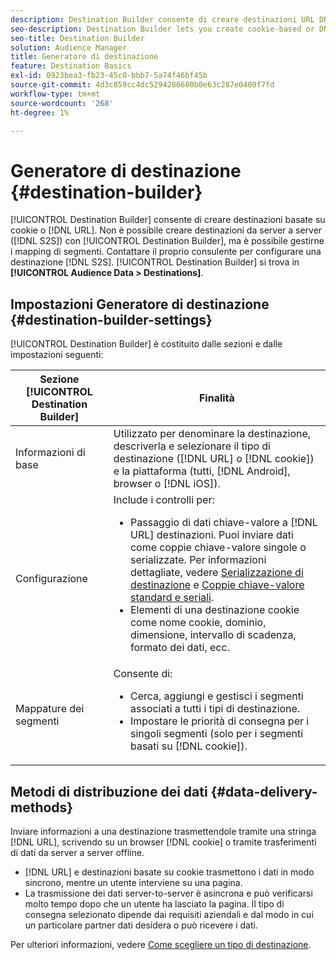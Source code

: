 ```yaml
---
description: Destination Builder consente di creare destinazioni URL DNL o basate su cookie. Non è possibile creare destinazioni da server a server (S2S) con Generatore di destinazioni, ma è possibile gestirne le mappature dei segmenti. Contatta il tuo consulente per configurare una destinazione S2S. Destination Builder (Generatore di destinazioni) si trova in Audience Data > Destinations (Dati pubblico > Destinazioni).
seo-description: Destination Builder lets you create cookie-based or DNL URL destinations. You cannot create server-to-server (S2S) destinations with Destination Builder, but you can manage their segment mappings. Contact your consultant to set up a S2S destination. Destination Builder is located in Audience Data > Destinations.
seo-title: Destination Builder
solution: Audience Manager
title: Generatore di destinazione
feature: Destination Basics
exl-id: 0923bea3-fb23-45c0-bbb7-5a74f46bf45b
source-git-commit: 4d3c859cc4dc5294286680b0e63c287e0409f7fd
workflow-type: tm+mt
source-wordcount: '268'
ht-degree: 1%

---
```


# Generatore di destinazione {#destination-builder}

[!UICONTROL Destination Builder] consente di creare destinazioni basate su cookie o [!DNL URL]. Non è possibile creare destinazioni da server a server ([!DNL S2S]) con [!UICONTROL Destination Builder], ma è possibile gestirne i mapping di segmenti. Contattare il proprio consulente per configurare una destinazione [!DNL S2S]. [!UICONTROL Destination Builder] si trova in **[!UICONTROL Audience Data > Destinations]**.

## Impostazioni Generatore di destinazione {#destination-builder-settings}

<!-- destination-builder.xml -->

[!UICONTROL Destination Builder] è costituito dalle sezioni e dalle impostazioni seguenti:

| Sezione [!UICONTROL Destination Builder] | Finalità |
|--- |--- |
| Informazioni di base | Utilizzato per denominare la destinazione, descriverla e selezionare il tipo di destinazione ([!DNL URL] o [!DNL cookie]) e la piattaforma (tutti, [!DNL Android], browser o [!DNL iOS]). |
| Configurazione | Include i controlli per: <br/><ul><li>Passaggio di dati chiave-valore a [!DNL URL] destinazioni. Puoi inviare dati come coppie chiave-valore singole o serializzate. Per informazioni dettagliate, vedere [Serializzazione di destinazione](../../features/destinations/key-value-pairs.md#destination-serialized) e [Coppie chiave-valore standard e seriali](../../features/destinations/key-value-pairs.md). </li><li>Elementi di una destinazione cookie come nome cookie, dominio, dimensione, intervallo di scadenza, formato dei dati, ecc.</li></ul> |
| Mappature dei segmenti | Consente di: <br/><ul><li>Cerca, aggiungi e gestisci i segmenti associati a tutti i tipi di destinazione. </li><li>Impostare le priorità di consegna per i singoli segmenti (solo per i segmenti basati su [!DNL cookie]).</li></ul> |

## Metodi di distribuzione dei dati {#data-delivery-methods}

Inviare informazioni a una destinazione trasmettendole tramite una stringa [!DNL URL], scrivendo su un browser [!DNL cookie] o tramite trasferimenti di dati da server a server offline.

* [!DNL URL] e destinazioni basate su cookie trasmettono i dati in modo sincrono, mentre un utente interviene su una pagina.
* La trasmissione dei dati server-to-server è asincrona e può verificarsi molto tempo dopo che un utente ha lasciato la pagina. Il tipo di consegna selezionato dipende dai requisiti aziendali e dal modo in cui un particolare partner dati desidera o può ricevere i dati.

Per ulteriori informazioni, vedere [Come scegliere un tipo di destinazione](../../features/destinations/destinations.md).
